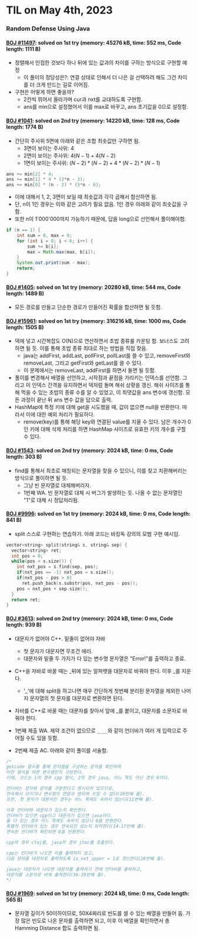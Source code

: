 # **TIL on May 4th, 2023**

### Random Defense Using Java
#### [BOJ #11497](../../../Problem%20Solving/boj/random%20defense/11497-05-04-2023.java): solved on 1st try (memory: 45276 kB, time: 552 ms, Code length: 1111 B)
* 정렬해서 인접한 것보다 하나 뒤에 있는 값과의 차이를 구하는 방식으로 구현할 예정
  - 이 풀이의 정당성은?: 연결 상태로 인해서 더 나은 걸 선택하려 해도 그건 차이를 더 크게 만드는 길로 이어짐.
* 구현은 어떻게 하면 좋을까?
  - 2칸씩 뛰어서 올라가며 cur과 nxt를 교대하도록 구현함.
  - ans를 min으로 설정했어서 이를 max로 바꾸고, ans 초기값을 0으로 설정함.


#### [BOJ #1041](../../../Problem%20Solving/boj/random%20defense/1041-05-04-2023.java): solved on 2nd try (memory: 14220 kB, time: 128 ms, Code length: 1774 B)
* 간단히 주사위 5면에 아래와 같은 조합 최솟값만 구하면 됨.
  - 3면이 보이는 주사위: $4$
  - 2면이 보이는 주사위: $4(N - 1) + 4(N - 2)$
  - 1면이 보이는 주사위: $(N - 2)*(N - 2) + 4*(N - 2)*(N - 1)$
```java
ans += min[2] * 4;
ans += min[1] * 4 * (2*n - 3);
ans += min[0] * (n - 2) * (5*n - 6);
```

* 이에 대해서 1, 2, 3면이 보일 때 최솟값과 각각 곱해서 합산하면 됨.
* 단, n이 1인 경우는 이와 같은 고려가 필요 없음. 1인 경우 아래와 같이 최솟값을 구함.
* 또한 n이 1'000'000까지 가능하기 때문에, 답을 long으로 선언해서 풀이해야함.

```java
if (n == 1) {
    int sum = 0, max = 0;
    for (int i = 0; i < 6; i++) {
        sum += b[i];
        max = Math.max(max, b[i]);
    }
    System.out.print(sum - max);
    return;
}
```


#### [BOJ #1405](../../../Problem%20Solving/boj/random%20defense/1405-05-04-2023.java): solved on 1st try (memory: 20280 kB, time: 544 ms, Code length: 1489 B)
* 모든 경로를 만들고 단순한 경로가 만들어진 확률을 합산하면 될 듯함.


#### [BOJ #15961](../../../Problem%20Solving/boj/random%20defense/15961-05-04-2023.java): solved on 1st try (memory: 316216 kB, time: 1000 ms, Code length: 1505 B)
* 덱에 넣고 시간복잡도 O(N)으로 연산하면서 초밥 종류룰 카운팅 함. 보너스도 고려하면 될 듯. 이를 통해 초밥 종류 최대로 하는 방법을 직접 찾음.
  - java는 addFirst, addLast, pollFirst, pollLast를 쓸 수 있고, removeFirst와 removeLast, 그리고 getFirst와 getLast를 쓸 수 있다.
  - 이 문제에서는  removeLast, addFirst를 하면서 돌면 될 듯함.
* 풀이를 변경해서 배열을 선언하고, 시작점과 끝점을 가리키는 인덱스를 선언함. 그리고 이 인덱스 간격을 유지하면서 덱처럼 돌며 해쉬 상황을 갱신. 해쉬 사이즈를 통해 먹을 수 있는 초밥의 종류 수를 알 수 있었고, 이 최댓값을 ans 변수에 갱신함. 모든 과정이 끝난 뒤 ans 변수 값을 답으로 출력.
* HashMap에 특정 키에 대해 get을 시도했을 때, 값이 없으면 null을 반환한다. 따라서 이에 대한 예외 처리가 필요하다.
  - remove(key)를 통해 해당 key와 연결된 value를 지울 수 있다. 남은 개수가 0인 키에 대해 삭제 처리를 하면 HashMap 사이즈로 유효한 키의 개수를 구할 수 있다.


#### [BOJ #1543](../../../Problem%20Solving/String/1543-05-04-2023.cpp): solved on 2nd try (memory: 2024 kB, time: 0 ms, Code length: 303 B)
* find를 통해서 최초로 매칭되는 문자열을 찾을 수 있으니, 이를 찾고 치환해버리는 방식으로 풀이하면 될 듯.
  - 그냥 빈 문자열로 대체해버리자.
  - 1번째 WA. 빈 문자열로 대체 시 버그가 발생하는 듯. 나올 수 없는 문자열인 "1"로 대체 시 정답처리됨.


#### [BOJ #9996](../../../Problem%20Solving/String/9996-05-04-2023.cpp): solved on 1st try (memory: 2024 kB, time: 0 ms, Code length: 841 B)
* split 스스로 구현하는 연습하기. 아래 코드는 바킹독 강의의 모범 구현 예시임.
```cpp
vector<string> split(string& s, string& sep) {
  vector<string> ret;
  int pos = 0;
  while(pos < s.size()) {
    int nxt_pos = s.find(sep, pos);
    if(nxt_pos == -1) nxt_pos = s.size();
    if(nxt_pos - pos > 0)
      ret.push_back(s.substr(pos, nxt_pos - pos));
    pos = nxt_pos + sep.size();
  }
  return ret;
}
```


#### [BOJ #3613](../../../Problem%20Solving/String/3613-05-04-2023.cpp): solved on 2nd try (memory: 2024 kB, time: 0 ms, Code length: 939 B)
* 대문자가 없어야 C++. 밑줄이 없어야 자바
  - 첫 문자가 대문자면 무조건 에러.
  - 대문자와 밑줄 두 가지가 다 있는 변수명 문자열은 "Error!"를 출력하고 종료.
* C++을 자바로 바꿀 때는 _뒤에 있는 알파뱃을 대문자로 바꿔야 한다. 이후 _를 지운다.
  - '_'에 대해 split을 하고나면 매우 간단하게 첫번째 분리된 문자열을 제외한 나머지 문자열의 첫 문자를 대문자로 변환하면 된다.
* 자바를 C++로 바꿀 때는 대문자를 찾아서 앞에 _를 붙이고, 대문자를 소문자로 바꿔야 한다.

* 1번째 제출 WA. 제약 조건이 없으므로 `____`와 같이 언더바가 여러 개 입력으로 주어질 수도 있을 듯함.
* 2번째 제출 AC. 아래와 같이 풀이를 서술함.

```cpp
/*
getcode 함수를 통해 문자열을 구성하는 문자를 확인하며
어떤 형식을 따른 변수명인지 구분한다.
이때, 코드는 1의 경우 cpp 형식, 2의 경우 java, 어느 쪽도 아닌 경우 0이다.

언더바는 문자와 문자를 구분한다고 명시되어 있으므로,
연속해서 쓰이거나 변수명의 맨앞과 맨뒤에 쓰일 수 없다(10번째 줄).
또한, 첫 문자가 대문자인 경우는 어느 쪽에도 속하지 않는다(11번째 줄).

이후 언더바와 대문자가 있는지 확인한다.
언더바가 있으면 cpp이고 대문자가 있으면 java이다.
둘 다 있는 경우 어느 쪽에도 속하지 않으니 0을 반환한다.
특별히 언더바가 있는 경우 연속되진 않는지 파악한다(14-17번째 줄).
연속된 언더바가 확인되면 0을 반환한다.

cpp의 경우 ctoj를, java의 경우 jtoc를 호출한다.

cpp는 언더바가 나오면 이를 출력하지 않고,
다음 문자를 대문자로 출력하도록 is_nxt_upper = 1로 갱신한다(28번째 줄).

java는 대문자가 나오면 대문자를 출력하기 전에 언더바를 출력하고,
대문자를 소문자로 바꿔 출력한다(36-39번째 줄).
*/
```


#### [BOJ #1969](../../../Problem%20Solving/String/1969-05-04-2023.cpp): solved on 1st try (memory: 2024 kB, time: 0 ms, Code length: 565 B)
* 문자열 길이가 50이하이므로, 50X4짜리로 빈도를 셀 수 있는 배열을 만들어 둠. 가장 많은 빈도로 나온 문자를 출력하면 되고, 이후 이 배열을 확인하면서 총 Hamming Distance 합도 출력하면 됨. 